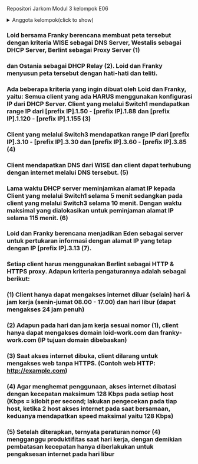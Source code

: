 
Repositori Jarkom Modul 3 kelompok E06

<details><summary>Anggota kelompok(click to show)</summary>
<p>

### Kelompok E06 :

1. Billy Brianto 5025201080
2. Atha Dzaky Hidayanto 5025201269
3. Naily Khairiya 5025201244
</p>
</details>


### Loid bersama Franky berencana membuat peta tersebut dengan kriteria WISE sebagai DNS Server, Westalis sebagai DHCP Server, Berlint sebagai Proxy Server (1)


### dan Ostania sebagai DHCP Relay (2). Loid dan Franky menyusun peta tersebut dengan hati-hati dan teliti.


### Ada beberapa kriteria yang ingin dibuat oleh Loid dan Franky, yaitu: Semua client yang ada HARUS menggunakan konfigurasi IP dari DHCP Server. Client yang melalui Switch1 mendapatkan range IP dari [prefix IP].1.50 - [prefix IP].1.88 dan [prefix IP].1.120 - [prefix IP].1.155 (3)


### Client yang melalui Switch3 mendapatkan range IP dari [prefix IP].3.10 - [prefix IP].3.30 dan [prefix IP].3.60 - [prefix IP].3.85 (4)


### Client mendapatkan DNS dari WISE dan client dapat terhubung dengan internet melalui DNS tersebut. (5)


### Lama waktu DHCP server meminjamkan alamat IP kepada Client yang melalui Switch1 selama 5 menit sedangkan pada client yang melalui Switch3 selama 10 menit. Dengan waktu maksimal yang dialokasikan untuk peminjaman alamat IP selama 115 menit. (6)
	
### Loid dan Franky berencana menjadikan Eden sebagai server untuk pertukaran informasi dengan alamat IP yang tetap dengan IP [prefix IP].3.13 (7). 


### Setiap client harus menggunakan Berlint sebagai HTTP & HTTPS proxy. Adapun kriteria pengaturannya adalah sebagai berikut:
### (1) Client hanya dapat mengakses internet diluar (selain) hari & jam kerja (senin-jumat 08.00 - 17.00) dan hari libur (dapat mengakses 24 jam penuh)

### (2) Adapun pada hari dan jam kerja sesuai nomor (1), client hanya dapat mengakses domain loid-work.com dan franky-work.com (IP tujuan domain dibebaskan)

### (3) Saat akses internet dibuka, client dilarang untuk mengakses web tanpa HTTPS. (Contoh web HTTP: http://example.com)

### (4) Agar menghemat penggunaan, akses internet dibatasi dengan kecepatan maksimum 128 Kbps pada setiap host (Kbps = kilobit per second; lakukan pengecekan pada tiap host, ketika 2 host akses internet pada saat bersamaan, keduanya mendapatkan speed maksimal yaitu 128 Kbps)

### (5) Setelah diterapkan, ternyata peraturan nomor (4) mengganggu produktifitas saat hari kerja, dengan demikian pembatasan kecepatan hanya diberlakukan untuk pengaksesan internet pada hari libur

